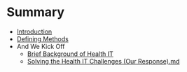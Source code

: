 # Summary

* [Introduction](README.md)
* [Defining Methods](methods.md)
* And We Kick Off
   * [Brief Background of Health IT](brief_background_of_health_it.md)
   * [Solving the Health IT Challenges (Our Response).md](solving_the_health_it_challenges_our_responsemd.md)

